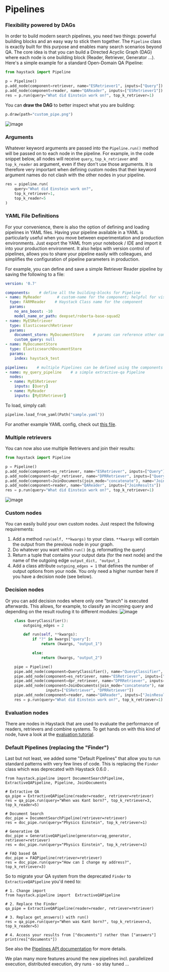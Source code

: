 <!---
title: "Pipelines"
metaTitle: "Pipelines"
metaDescription: ""
slug: "/docs/pipelines"
date: "2020-11-05"
id: "pipelinesmd"
--->

# Pipelines

### Flexibility powered by DAGs
In order to build modern search pipelines, you need two things: powerful building blocks and an easy way to stick them together.
The `Pipeline` class is exactly built for this purpose and enables many search scenarios beyond QA. 
The core idea is that you can build a Directed Acyclic Graph (DAG) where each node is one building block (Reader, Retriever, Generator ...). 
Here's a simple example for a standard Open-Domain QA Pipeline: 

```python
from haystack import Pipeline

p = Pipeline()
p.add_node(component=retriever, name="ESRetriever1", inputs=["Query"])
p.add_node(component=reader, name="QAReader", inputs=["ESRetriever1"])
res = p.run(query="What did Einstein work on?", top_k_retriever=1)
```

You can **draw the DAG** to better inspect what you are building:
```python
p.draw(path="custom_pipe.png")
```
![image](https://user-images.githubusercontent.com/1563902/102451716-54813700-4039-11eb-881e-f3c01b47ca15.png)

### Arguments

Whatever keyword arguments are passed into the `Pipeline.run()` method will be passed on to each node in the pipeline.
For example, in the code snippet below, all nodes will receive `query`, `top_k_retriever` and `top_k_reader` as argument,
even if they don't use those arguments. It is therefore very important when defining custom nodes that their 
keyword argument names do not clash with the other nodes in your pipeline.

```python
res = pipeline.run(
    query="What did Einstein work on?",
    top_k_retriever=1,
    top_k_reader=5
)
```

### YAML File Definitions

For your convenience, there is also the option of defining and loading pipelines in YAML files.
Having your pipeline available in a YAML is particularly useful when 
you move between experimentation and production environments. 
Just export the YAML from your notebook / IDE and import it into your production environment. 
It also helps with version control of pipelines, allows you to share your pipeline easily with colleagues, 
and simplifies the configuration of pipeline parameters in production.

For example, you can define and save a simple Retriever Reader pipeline by saving the following to a file:

```yaml
version: '0.7'

components:    # define all the building-blocks for Pipeline
- name: MyReader       # custom-name for the component; helpful for visualization & debugging
  type: FARMReader    # Haystack Class name for the component
  params:
    no_ans_boost: -10
    model_name_or_path: deepset/roberta-base-squad2
- name: MyESRetriever
  type: ElasticsearchRetriever
  params:
    document_store: MyDocumentStore    # params can reference other components defined in the YAML
    custom_query: null
- name: MyDocumentStore
  type: ElasticsearchDocumentStore
  params:
    index: haystack_test

pipelines:    # multiple Pipelines can be defined using the components from above
- name: my_query_pipeline    # a simple extractive-qa Pipeline
  nodes:
  - name: MyESRetriever
    inputs: [Query]
  - name: MyReader
    inputs: [MyESRetriever]
```

To load, simply call:

```python
pipeline.load_from_yaml(Path("sample.yaml"))
```

For another example YAML config, check out [this file](https://github.com/deepset-ai/haystack/blob/master/rest_api/pipeline/pipelines.yaml).

### Multiple retrievers
You can now also use multiple Retrievers and join their results: 
```python
from haystack import Pipeline

p = Pipeline()
p.add_node(component=es_retriever, name="ESRetriever", inputs=["Query"])
p.add_node(component=dpr_retriever, name="DPRRetriever", inputs=["Query"])
p.add_node(component=JoinDocuments(join_mode="concatenate"), name="JoinResults", inputs=["ESRetriever", "DPRRetriever"])
p.add_node(component=reader, name="QAReader", inputs=["JoinResults"])
res = p.run(query="What did Einstein work on?", top_k_retriever=1)
```
![image](https://user-images.githubusercontent.com/1563902/102451782-7bd80400-4039-11eb-9046-01b002a783f8.png)

### Custom nodes
You can easily build your own custom nodes. Just respect the following requirements: 

1. Add a method `run(self, **kwargs)` to your class. `**kwargs` will contain the output from the previous node in your graph.
2. Do whatever you want within `run()` (e.g. reformatting the query)
3. Return a tuple that contains your output data (for the next node) and the name of the outgoing edge `output_dict, "output_1`
4. Add a class attribute `outgoing_edges = 1` that defines the number of output options from your node. You only need a higher number here if you have a decision node (see below).

### Decision nodes
Or you can add decision nodes where only one "branch" is executed afterwards. This allows, for example, to classify an incoming query and depending on the result routing it to different modules: 
![image](https://user-images.githubusercontent.com/1563902/102452199-41229b80-403a-11eb-9365-7038697e7c3e.png)
```python 
    class QueryClassifier():
        outgoing_edges = 2

        def run(self, **kwargs):
            if "?" in kwargs["query"]:
                return (kwargs, "output_1")

            else:
                return (kwargs, "output_2")

    pipe = Pipeline()
    pipe.add_node(component=QueryClassifier(), name="QueryClassifier", inputs=["Query"])
    pipe.add_node(component=es_retriever, name="ESRetriever", inputs=["QueryClassifier.output_1"])
    pipe.add_node(component=dpr_retriever, name="DPRRetriever", inputs=["QueryClassifier.output_2"])
    pipe.add_node(component=JoinDocuments(join_mode="concatenate"), name="JoinResults",
                  inputs=["ESRetriever", "DPRRetriever"])
    pipe.add_node(component=reader, name="QAReader", inputs=["JoinResults"])
    res = p.run(query="What did Einstein work on?", top_k_retriever=1)
```

### Evaluation nodes

There are nodes in Haystack that are used to evaluate the performance of readers, retrievers and combine systems.
To get hands on with this kind of node, have a look at the [evaluation tutorial](/docs/latest/tutorial5md).

### Default Pipelines (replacing the "Finder")
Last but not least, we added some "Default Pipelines" that allow you to run standard patterns with very few lines of code.
This is replacing the `Finder` class which was deprecated with Haystack 0.6.0 .

```
from haystack.pipeline import DocumentSearchPipeline, ExtractiveQAPipeline, Pipeline, JoinDocuments

# Extractive QA
qa_pipe = ExtractiveQAPipeline(reader=reader, retriever=retriever)
res = qa_pipe.run(query="When was Kant born?", top_k_retriever=3, top_k_reader=5)

# Document Search
doc_pipe = DocumentSearchPipeline(retriever=retriever)
res = doc_pipe.run(query="Physics Einstein", top_k_retriever=1)

# Generative QA
doc_pipe = GenerativeQAPipeline(generator=rag_generator, retriever=retriever)
res = doc_pipe.run(query="Physics Einstein", top_k_retriever=1)

# FAQ based QA
doc_pipe = FAQPipeline(retriever=retriever)
res = doc_pipe.run(query="How can I change my address?", top_k_retriever=3)

```    
So to migrate your QA system from the deprecated `Finder` to `ExtractiveQAPipeline` you'd need to: 
```
# 1. Change import
from haystack.pipeline import  ExtractiveQAPipeline

# 2. Replace the Finder 
qa_pipe = ExtractiveQAPipeline(reader=reader, retriever=retriever)

# 3. Replace get_answers() with run()
res = qa_pipe.run(query="When was Kant born?", top_k_retriever=3, top_k_reader=5)

# 4. Access your results from ["documents"] rather than ["answers"]
print(res["documents"])
```
See also the [Pipelines API documentation](/docs/latest/apipipelinesmd) for more details. 

We plan many more features around the new pipelines incl. parallelized execution, distributed execution, dry runs - so stay tuned ...  

